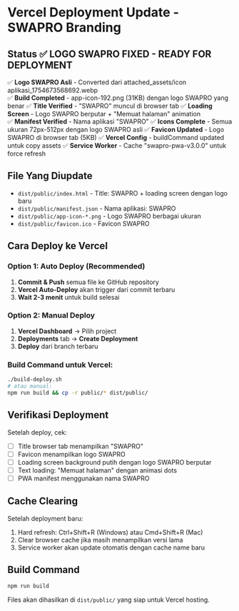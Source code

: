# Vercel Deployment Update - SWAPRO Branding

## Status ✅ LOGO SWAPRO FIXED - READY FOR DEPLOYMENT
✅ **Logo SWAPRO Asli** - Converted dari attached_assets/icon aplikasi_1754673568692.webp  
✅ **Build Completed** - app-icon-192.png (31KB) dengan logo SWAPRO yang benar
✅ **Title Verified** - "SWAPRO" muncul di browser tab
✅ **Loading Screen** - Logo SWAPRO berputar + "Memuat halaman" animation  
✅ **Manifest Verified** - Nama aplikasi "SWAPRO"
✅ **Icons Complete** - Semua ukuran 72px-512px dengan logo SWAPRO asli
✅ **Favicon Updated** - Logo SWAPRO di browser tab (5KB)
✅ **Vercel Config** - buildCommand updated untuk copy assets
✅ **Service Worker** - Cache "swapro-pwa-v3.0.0" untuk force refresh

## File Yang Diupdate
- `dist/public/index.html` - Title: SWAPRO + loading screen dengan logo baru
- `dist/public/manifest.json` - Nama aplikasi: SWAPRO
- `dist/public/app-icon-*.png` - Logo SWAPRO berbagai ukuran
- `dist/public/favicon.ico` - Favicon SWAPRO

## Cara Deploy ke Vercel
### Option 1: Auto Deploy (Recommended)
1. **Commit & Push** semua file ke GitHub repository
2. **Vercel Auto-Deploy** akan trigger dari commit terbaru
3. **Wait 2-3 menit** untuk build selesai

### Option 2: Manual Deploy  
1. **Vercel Dashboard** → Pilih project
2. **Deployments** tab → **Create Deployment** 
3. **Deploy** dari branch terbaru

### Build Command untuk Vercel:
```bash
./build-deploy.sh
# atau manual:
npm run build && cp -r public/* dist/public/
```

## Verifikasi Deployment
Setelah deploy, cek:
- [ ] Title browser tab menampilkan "SWAPRO"
- [ ] Favicon menampilkan logo SWAPRO
- [ ] Loading screen background putih dengan logo SWAPRO berputar
- [ ] Text loading: "Memuat halaman" dengan animasi dots
- [ ] PWA manifest menggunakan nama SWAPRO

## Cache Clearing
Setelah deployment baru:
1. Hard refresh: Ctrl+Shift+R (Windows) atau Cmd+Shift+R (Mac)
2. Clear browser cache jika masih menampilkan versi lama
3. Service worker akan update otomatis dengan cache name baru

## Build Command
```bash
npm run build
```

Files akan dihasilkan di `dist/public/` yang siap untuk Vercel hosting.